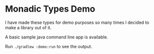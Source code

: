 # Monadic Types Demo

I have made these types for demo purposes so many times I decided to make a library out of it.

A basic sample java command line app is available.

Run `./gradlew :demo:run` to see the output.  

